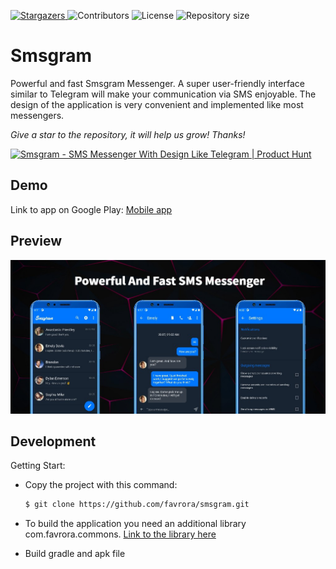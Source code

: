 <p align="left">
    <a href="https://github.com/favrora/Avatar-Maker/stargazers">
      <img alt="Stargazers" src="https://img.shields.io/github/stars/favrora/smsgram?color=blue">
    </a>
    <img alt="Contributors" src="https://img.shields.io/github/contributors/favrora/smsgram?color=blue">
    <img alt="License" src="https://img.shields.io/github/license/favrora/smsgram?color=blue">
    <img alt="Repository size" src="https://img.shields.io/github/repo-size/favrora/smsgram?color=blue">
</p>

# Smsgram

Powerful and fast Smsgram Messenger. A super user-friendly interface similar to Telegram will make your communication via SMS enjoyable. The design of the application is very convenient and implemented like most messengers.

*Give a star to the repository, it will help us grow! Thanks!*

<a href="https://www.producthunt.com/posts/smsgram?utm_source=badge-featured&utm_medium=badge&utm_souce=badge-smsgram" target="_blank"><img src="https://api.producthunt.com/widgets/embed-image/v1/featured.svg?post_id=372335&theme=dark" alt="Smsgram - SMS&#0032;Messenger&#0032;With&#0032;Design&#0032;Like&#0032;Telegram | Product Hunt" style="width: 250px; height: 54px;" width="250" height="54" /></a>

## Demo

Link to app on Google Play: [Mobile app](https://play.google.com/store/apps/details?id=com.favrora.avatar)

## Preview

<img src="graphics/big.jpg" width="800px">

## Development

Getting Start:
* Copy the project with this command:

    ```sh
    $ git clone https://github.com/favrora/smsgram.git
    ```

* To build the application you need an additional library com.favrora.commons. [Link to the library here](https://github.com/favrora/SMS-commons)
* Build gradle and apk file


